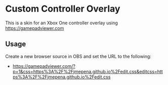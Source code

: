 # Custom Controller Overlay
This is a skin for an Xbox One controller overlay using https://gamepadviewer.com

## Usage
Create a new browser source in OBS and set the URL to the following:
* https://gamepadviewer.com/?p=1&css=https%3A%2F%2Fjmepena.github.io%2Fedit.css&editcss=https%3A%2F%2Fjmepena.github.io%2Fedit.css

